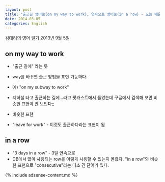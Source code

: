 ```yaml
---
layout: post
title: "출근길 영어로(on my way to work), 연속으로 영어로(in a row) - 오늘 배운 영어 표현 07"
date: 2014-03-05
categories: English
---
```


김대리의 영어 일기 2013년 9월 5일

## on my way to work

- "출근 길에" 라는 뜻
- way를 바꾸면 출근 방법을 표현 가능하다.
 - 예) "on my subway to work"
 - 지하철 타고 출근하는 길에...라고 팟캐스트에서 들었는데 구글에서 검색해 보면 비슷한 표현이 안 보인다;;

- 비슷한 표현
 - "leave for work" - 이것도 출근하다라는 표현이 됨

## in a row

- "3 days in a row" - 3일 연속으로
- DB에서 많이 사용되는 row를 이렇게 사용할 수 있는지 몰랐다. "in a row"와 비슷한 표현으로 "consecutive"라는 다소 긴 단어가 있다.

{% include adsense-content.md %}
